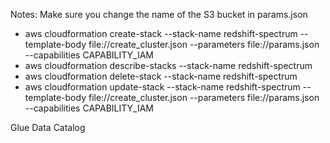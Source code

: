 Notes:
Make sure you change the name of the S3 bucket in params.json

* aws cloudformation create-stack --stack-name redshift-spectrum --template-body file://create_cluster.json --parameters file://params.json --capabilities CAPABILITY_IAM
* aws cloudformation describe-stacks --stack-name redshift-spectrum
* aws cloudformation delete-stack --stack-name redshift-spectrum
* aws cloudformation update-stack --stack-name redshift-spectrum --template-body file://create_cluster.json --parameters file://params.json --capabilities CAPABILITY_IAM

Glue Data Catalog

